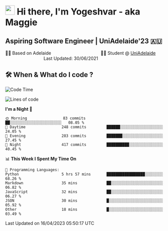 <h1><img src="https://emojis.slackmojis.com/emojis/images/1531849430/4246/blob-sunglasses.gif?1531849430" width="30"/> Hi there, I'm Yogeshvar - aka Maggie</h1>

## Aspiring Software Engineer | UniAdelaide'23 🇦🇺  
🏂🏻  Based on Adelaide &nbsp;&nbsp;&nbsp;&nbsp;&nbsp;&nbsp;&nbsp;&nbsp;&nbsp;&nbsp;&nbsp;&nbsp;&nbsp;&nbsp;&nbsp;&nbsp;&nbsp;&nbsp;&nbsp;&nbsp;&nbsp;&nbsp;&nbsp;&nbsp;&nbsp;&nbsp;&nbsp;&nbsp;&nbsp;&nbsp;&nbsp;&nbsp;&nbsp;&nbsp;&nbsp;&nbsp;&nbsp;&nbsp;&nbsp;👨‍💻 Student @ [UniAdelaide](https://www.adelaide.edu.au)   &nbsp;&nbsp;&nbsp;&nbsp;&nbsp;&nbsp;&nbsp;&nbsp;&nbsp;&nbsp;&nbsp;&nbsp;&nbsp;&nbsp;&nbsp;&nbsp;&nbsp;&nbsp;&nbsp;&nbsp;&nbsp;&nbsp;&nbsp;&nbsp;&nbsp;&nbsp;&nbsp;&nbsp;&nbsp;&nbsp;&nbsp;Last Updated: 30/06/2021

## 🛠 When & What do I code ?  

<!--START_SECTION:waka-->
![Code Time](http://img.shields.io/badge/Code%20Time-2%2C080%20hrs%2059%20mins-blue)

![Lines of code](https://img.shields.io/badge/From%20Hello%20World%20I%27ve%20Written-3.5%20million%20lines%20of%20code-blue)

**I'm a Night 🦉** 

```text
🌞 Morning                83 commits          ██░░░░░░░░░░░░░░░░░░░░░░░   08.05 % 
🌆 Daytime                248 commits         ██████░░░░░░░░░░░░░░░░░░░   24.05 % 
🌃 Evening                283 commits         ███████░░░░░░░░░░░░░░░░░░   27.45 % 
🌙 Night                  417 commits         ██████████░░░░░░░░░░░░░░░   40.45 % 
```


📊 **This Week I Spent My Time On** 

```text
💬 Programming Languages: 
Python                   5 hrs 57 mins       █████████████████░░░░░░░░   68.26 % 
Markdown                 35 mins             ██░░░░░░░░░░░░░░░░░░░░░░░   06.82 % 
JavaScript               32 mins             ██░░░░░░░░░░░░░░░░░░░░░░░   06.27 % 
JSON                     30 mins             █░░░░░░░░░░░░░░░░░░░░░░░░   05.92 % 
Other                    18 mins             █░░░░░░░░░░░░░░░░░░░░░░░░   03.49 % 
```


 Last Updated on 16/04/2023 05:50:17 UTC
<!--END_SECTION:waka-->
